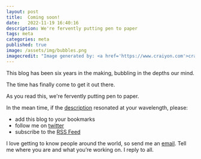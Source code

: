 ```yaml
---
layout: post
title:  Coming soon!
date:   2022-11-19 16:40:16
description: We're fervently putting pen to paper
tags: meta
categories: meta
published: true
image: /assets/img/bubbles.png
imagecredit: "Image generated by: <a href='https://www.craiyon.com'>craiyon.com</a>"
---
```

This blog has been six years in the making, bubbling in the depths our mind.

The time has finally come to get it out there.

As you read this, we're fervently putting pen to paper.

In the mean time, if the [description](/) resonated at your wavelength, please:
- add this blog to your bookmarks
- follow me on [twitter](https://twitter.com/IndieResrchBlog)
- subscribe to the [RSS Feed](https://indieresearch.github.io/feed.xml)

I love getting to know people around the world, so send me an [email](mailto:indieresearchblog@gmail.com). Tell me where you are and what you’re working on. I reply to all.
